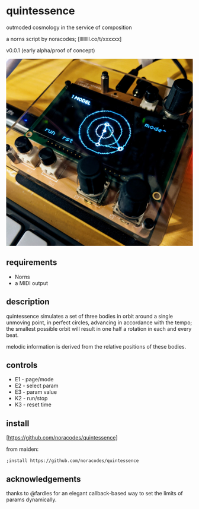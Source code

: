 # quintessence
outmoded cosmology in the service of composition

a norns script by noracodes; [llllllll.co/t/xxxxxx]

v0.0.1 (early alpha/proof of concept)

![a photo of Norns running quintessence](hero.jpeg)

## requirements

- Norns
- a MIDI output

## description

quintessence simulates a set of three bodies in orbit around a single unmoving point,
in perfect circles, advancing in accordance with the tempo;
the smallest possible orbit will result in one half a rotation in each and every beat.

melodic information is derived from the relative positions of these bodies.

## controls
- E1 - page/mode
- E2 - select param
- E3 - param value
- K2 - run/stop
- K3 - reset time

## install

[https://github.com/noracodes/quintessence]

from maiden:

```text
;install https://github.com/noracodes/quintessence
```

## acknowledgements
thanks to @fardles for an elegant callback-based way to set the limits of params dynamically.


